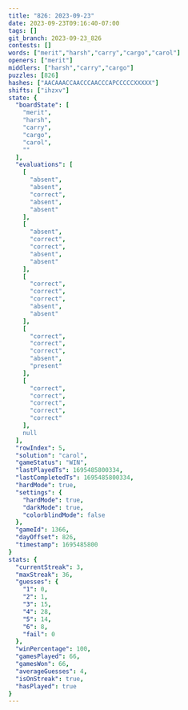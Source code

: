 ```yaml
---
title: "826: 2023-09-23"
date: 2023-09-23T09:16:40-07:00
tags: []
git_branch: 2023-09-23_826
contests: []
words: ["merit","harsh","carry","cargo","carol"]
openers: ["merit"]
middlers: ["harsh","carry","cargo"]
puzzles: [826]
hashes: ["AACAAACCAACCCAACCCAPCCCCCXXXXX"]
shifts: ["ihzxv"]
state: {
  "boardState": [
    "merit",
    "harsh",
    "carry",
    "cargo",
    "carol",
    ""
  ],
  "evaluations": [
    [
      "absent",
      "absent",
      "correct",
      "absent",
      "absent"
    ],
    [
      "absent",
      "correct",
      "correct",
      "absent",
      "absent"
    ],
    [
      "correct",
      "correct",
      "correct",
      "absent",
      "absent"
    ],
    [
      "correct",
      "correct",
      "correct",
      "absent",
      "present"
    ],
    [
      "correct",
      "correct",
      "correct",
      "correct",
      "correct"
    ],
    null
  ],
  "rowIndex": 5,
  "solution": "carol",
  "gameStatus": "WIN",
  "lastPlayedTs": 1695485800334,
  "lastCompletedTs": 1695485800334,
  "hardMode": true,
  "settings": {
    "hardMode": true,
    "darkMode": true,
    "colorblindMode": false
  },
  "gameId": 1366,
  "dayOffset": 826,
  "timestamp": 1695485800
}
stats: {
  "currentStreak": 3,
  "maxStreak": 36,
  "guesses": {
    "1": 0,
    "2": 1,
    "3": 15,
    "4": 28,
    "5": 14,
    "6": 8,
    "fail": 0
  },
  "winPercentage": 100,
  "gamesPlayed": 66,
  "gamesWon": 66,
  "averageGuesses": 4,
  "isOnStreak": true,
  "hasPlayed": true
}
---
```

<!-- more -->
